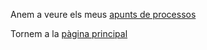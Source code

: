 Anem a veure els meus [apunts de processos](Processos/02_Que_son_els_processos.md)

Tornem a la [pàgina principal](../README.md)